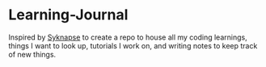 # Learning-Journal
Inspired by [Syknapse](https://github.com/Syknapse/My-Learning-Tracker) to create a repo to house all my coding learnings, things I want to look up, tutorials I work on, and writing notes to keep track of new things.
